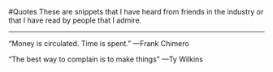 #Quotes
These are snippets that I have heard from friends in the industry or that I have read by people that I admire.

***

“Money is circulated. Time is spent.”
—Frank Chimero

“The best way to complain is to make things”
—Ty Wilkins